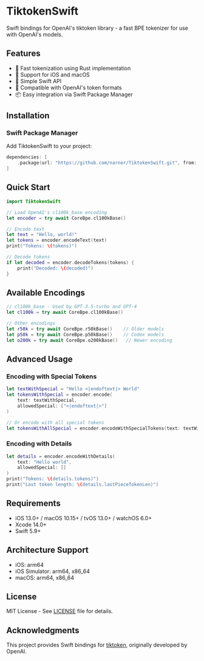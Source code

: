 # TiktokenSwift

Swift bindings for OpenAI's tiktoken library - a fast BPE tokenizer for use with OpenAI's models.

## Features

- 🚀 Fast tokenization using Rust implementation
- 📱 Support for iOS and macOS
- 🔧 Simple Swift API
- 🎯 Compatible with OpenAI's token formats
- 📦 Easy integration via Swift Package Manager

## Installation

### Swift Package Manager

Add TiktokenSwift to your project:

```swift
dependencies: [
    .package(url: "https://github.com/narner/TiktokenSwift.git", from: "0.1.0")
]
```

## Quick Start

```swift
import TiktokenSwift

// Load OpenAI's cl100k_base encoding
let encoder = try await CoreBpe.cl100kBase()

// Encode text
let text = "Hello, world!"
let tokens = encoder.encodeText(text)
print("Tokens: \(tokens)")

// Decode tokens
if let decoded = encoder.decodeTokens(tokens) {
    print("Decoded: \(decoded)")
}
```

## Available Encodings

```swift
// cl100k_base - Used by GPT-3.5-turbo and GPT-4
let cl100k = try await CoreBpe.cl100kBase()

// Other encodings
let r50k = try await CoreBpe.r50kBase()    // Older models
let p50k = try await CoreBpe.p50kBase()    // Codex models
let o200k = try await CoreBpe.o200kBase()   // Newer encoding
```

## Advanced Usage

### Encoding with Special Tokens

```swift
let textWithSpecial = "Hello <|endoftext|> World"
let tokensWithSpecial = encoder.encode(
    text: textWithSpecial, 
    allowedSpecial: ["<|endoftext|>"]
)

// Or encode with all special tokens
let tokensWithAllSpecial = encoder.encodeWithSpecialTokens(text: textWithSpecial)
```

### Encoding with Details

```swift
let details = encoder.encodeWithDetails(
    text: "Hello world",
    allowedSpecial: []
)
print("Tokens: \(details.tokens)")
print("Last token length: \(details.lastPieceTokenLen)")
```

## Requirements

- iOS 13.0+ / macOS 10.15+ / tvOS 13.0+ / watchOS 6.0+
- Xcode 14.0+
- Swift 5.9+

## Architecture Support

- iOS: arm64
- iOS Simulator: arm64, x86_64
- macOS: arm64, x86_64

## License

MIT License - See [LICENSE](LICENSE) file for details.

## Acknowledgments

This project provides Swift bindings for [tiktoken](https://github.com/openai/tiktoken), originally developed by OpenAI.